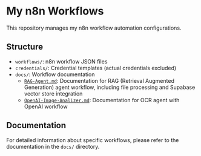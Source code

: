 # My n8n Workflows

This repository manages my n8n workflow automation configurations.

## Structure

- `workflows/`: n8n workflow JSON files
- `credentials/`: Credential templates (actual credentials excluded)
- `docs/`: Workflow documentation
  - [`RAG-Agent.md`](docs/RAG-Agent.md): Documentation for RAG (Retrieval Augmented Generation) agent workflow, including file processing and Supabase vector store integration
  - [`OpenAI-Image-Analizer.md`](docs/OpenAI-Image-Analizer.md): Documentation for OCR agent with OpenAI workflow 

## Documentation

For detailed information about specific workflows, please refer to the documentation in the `docs/` directory.


